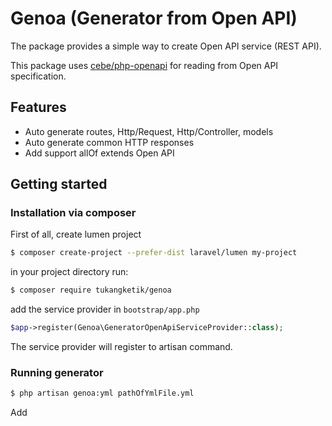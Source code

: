 # Genoa (Generator from Open API)
The package provides a simple way to create Open API service (REST API). 

This package uses [cebe/php-openapi](https://github.com/cebe/php-openapi) for reading from Open API specification.

## Features
- Auto generate routes, Http/Request, Http/Controller, models
- Auto generate common HTTP responses
- Add support allOf extends Open API

## Getting started
### Installation via composer
First of all, create lumen project
```sh
$ composer create-project --prefer-dist laravel/lumen my-project
```

in your project directory run:
```sh
$ composer require tukangketik/genoa
```

add the service provider in `bootstrap/app.php`
```php
$app->register(Genoa\GeneratorOpenApiServiceProvider::class);
```
The service provider will register to artisan command.

### Running generator
```sh
$ php artisan genoa:yml pathOfYmlFile.yml
```

Add 
<!-- Rest API Generator for Lumen -->